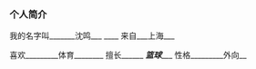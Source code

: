 

### 个人简介

我的名字叫_______沈鸣___              ____
来自___上海___

喜欢_________体育________
擅长______ ___篮球______
性格_________外向__

